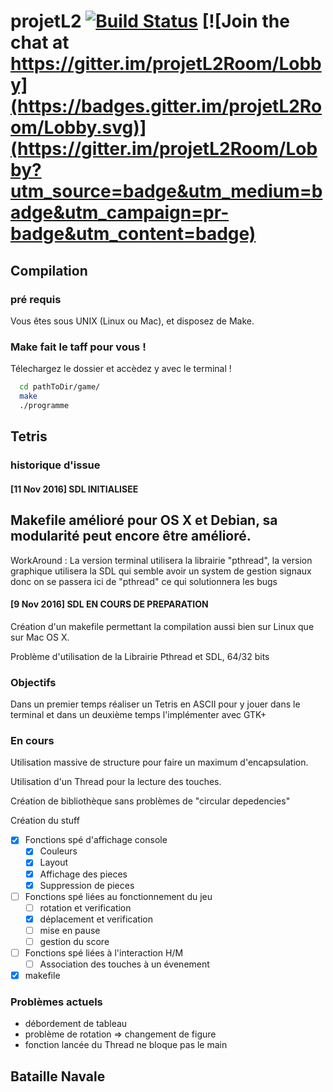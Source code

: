 # projetL2 [![Build Status](https://travis-ci.org/PierreFontaine/projetL2.svg?branch=master)](https://travis-ci.org/PierreFontaine/projetL2) [![Join the chat at https://gitter.im/projetL2Room/Lobby](https://badges.gitter.im/projetL2Room/Lobby.svg)](https://gitter.im/projetL2Room/Lobby?utm_source=badge&utm_medium=badge&utm_campaign=pr-badge&utm_content=badge)



## Compilation

### pré requis

Vous êtes sous UNIX (Linux ou Mac), et disposez de Make.


### Make fait le taff pour vous !

Télechargez le dossier et accèdez y avec le terminal !

```sh
  cd pathToDir/game/
  make
  ./programme
```

## Tetris
### historique d'issue
#### [11 Nov 2016] SDL INITIALISEE

  Makefile amélioré pour OS X et Debian, sa modularité peut encore être amélioré.
  ---
  WorkAround :
  La version terminal utilisera la librairie "pthread", la version graphique utilisera la SDL qui semble avoir un system de gestion signaux donc on se passera ici de "pthread" ce qui solutionnera les bugs


#### [9 Nov 2016] SDL EN COURS DE PREPARATION

  Création d'un makefile permettant la compilation aussi bien sur Linux que sur Mac OS X.

  Problème d'utilisation de la Librairie Pthread et SDL, 64/32 bits

### Objectifs

  Dans un premier temps réaliser un Tetris en ASCII pour y jouer dans le terminal et dans un deuxième temps l'implémenter avec GTK+

### En cours

  Utilisation massive de structure pour faire un maximum d'encapsulation.

  Utilisation d'un Thread pour la lecture des touches.

  Création de bibliothèque sans problèmes de "circular depedencies"
  <!-- -->
  Création du stuff

  - [x] Fonctions spé d'affichage console
    - [x] Couleurs
    - [x] Layout
    - [x] Affichage des pieces
    - [x] Suppression de pieces
  - [ ] Fonctions spé liées au fonctionnement du jeu
    - [ ] rotation et verification
    - [x] déplacement et verification
    - [ ] mise en pause
    - [ ] gestion du score
  - [ ] Fonctions spé liées à l'interaction H/M
    - [ ] Association des touches à un évenement
  - [x] makefile

### Problèmes actuels

- débordement de tableau
- problème de rotation => changement de figure
- fonction lancée du Thread ne bloque pas le main


## Bataille Navale
